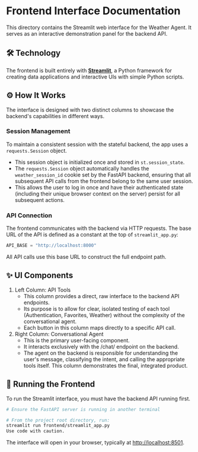 # Frontend Interface Documentation

This directory contains the Streamlit web interface for the Weather Agent. It serves as an interactive demonstration panel for the backend API.

## 🛠️ Technology

The frontend is built entirely with **[Streamlit](https://streamlit.io/)**, a Python framework for creating data applications and interactive UIs with simple Python scripts.

## ⚙️ How It Works

The interface is designed with two distinct columns to showcase the backend's capabilities in different ways.

### Session Management

To maintain a consistent session with the stateful backend, the app uses a `requests.Session` object.

- This session object is initialized once and stored in `st.session_state`.
- The `requests.Session` object automatically handles the `weather_session_id` cookie set by the FastAPI backend, ensuring that all subsequent API calls from the frontend belong to the same user session.
- This allows the user to log in once and have their authenticated state (including their unique browser context on the server) persist for all subsequent actions.

### API Connection

The frontend communicates with the backend via HTTP requests. The base URL of the API is defined as a constant at the top of `streamlit_app.py`:

```python
API_BASE = "http://localhost:8000"
```

All API calls use this base URL to construct the full endpoint path.

## ✨ UI Components

1. Left Column: API Tools
    - This column provides a direct, raw interface to the backend API endpoints.
    - Its purpose is to allow for clear, isolated testing of each tool (Authentication, Favorites, Weather) without the complexity of the conversational agent.
    - Each button in this column maps directly to a specific API call.
2. Right Column: Conversational Agent
    - This is the primary user-facing component.
    - It interacts exclusively with the /chat/ endpoint on the backend.
    - The agent on the backend is responsible for understanding the user's message, classifying the intent, and calling the appropriate tools itself. This column demonstrates the final, integrated product.

## 🚀 Running the Frontend

To run the Streamlit interface, you must have the backend API running first.

```bash
# Ensure the FastAPI server is running in another terminal

# From the project root directory, run:
streamlit run frontend/streamlit_app.py
Use code with caution.
```

The interface will open in your browser, typically at <http://localhost:8501>.
